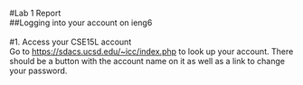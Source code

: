 #Lab 1 Report\
##Logging into your account on ieng6\
\
#1. Access your CSE15L account\
Go to https://sdacs.ucsd.edu/~icc/index.php to look up your account. There should be a button with the account name on it as well as a link to change your password.

